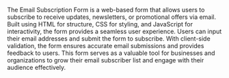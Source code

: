 The Email Subscription Form is a web-based form that allows users to subscribe to receive updates, newsletters, or promotional offers via email. Built using HTML for structure, CSS for styling, and JavaScript for interactivity, the form provides a seamless user experience. Users can input their email addresses and submit the form to subscribe. With client-side validation, the form ensures accurate email submissions and provides feedback to users. This form serves as a valuable tool for businesses and organizations to grow their email subscriber list and engage with their audience effectively.
